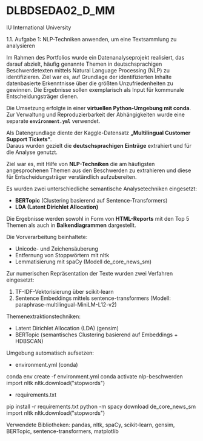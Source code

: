 # DLBDSEDA02_D_MM
IU International University

1.1. Aufgabe 1: NLP-Techniken anwenden, um eine Textsammlung zu analysieren


Im Rahmen des Portfolios wurde ein Datenanalyseprojekt realisiert, das darauf abzielt, häufig genannte Themen in deutschsprachigen Beschwerdetexten mittels Natural Language Processing (NLP) zu identifizieren. Ziel war es, auf Grundlage der identifizierten Inhalte datenbasierte Erkenntnisse über die größten Unzufriedenheiten zu gewinnen. Die Ergebnisse sollen exemplarisch als Input für kommunale Entscheidungsträger dienen.

Die Umsetzung erfolgte in einer **virtuellen Python-Umgebung mit conda**.  
Zur Verwaltung und Reproduzierbarkeit der Abhängigkeiten wurde eine separate **`environment.yml`** verwendet.  

Als Datengrundlage diente der Kaggle-Datensatz **„Multilingual Customer Support Tickets“**.  
Daraus wurden gezielt die **deutschsprachigen Einträge** extrahiert und für die Analyse genutzt.

Ziel war es, mit Hilfe von **NLP-Techniken** die am häufigsten angesprochenen Themen aus den Beschwerden
zu extrahieren und diese für Entscheidungsträger verständlich aufzubereiten.

Es wurden zwei unterschiedliche semantische Analysetechniken eingesetzt:
- **BERTopic** (Clustering basierend auf Sentence-Transformers)
- **LDA (Latent Dirichlet Allocation)**

Die Ergebnisse werden sowohl in Form von **HTML-Reports** mit den Top 5 Themen als auch
in **Balkendiagrammen** dargestellt.

Die Vorverarbeitung beinhaltete:
- Unicode- und Zeichensäuberung
- Entfernung von Stoppwörtern mit nltk
- Lemmatisierung mit spaCy (Modell de_core_news_sm)

Zur numerischen Repräsentation der Texte wurden zwei Verfahren eingesetzt:
1. TF-IDF-Vektorisierung über scikit-learn
2. Sentence Embeddings mittels sentence-transformers (Modell: paraphrase-multilingual-MiniLM-L12-v2)

Themenextraktionstechniken:
- Latent Dirichlet Allocation (LDA) (gensim)
- BERTopic (semantisches Clustering basierend auf Embeddings + HDBSCAN)

Umgebung automatisch aufsetzen:
- environment.yml (conda)

conda env create -f environment.yml
conda activate nlp-beschwerden
import nltk
nltk.download("stopwords")


- requirements.txt

pip install -r requirements.txt
python -m spacy download de_core_news_sm
import nltk
nltk.download("stopwords")


Verwendete Bibliotheken:
pandas, nltk, spaCy, scikit-learn, gensim, BERTopic, sentence-transformers, matplotlib
